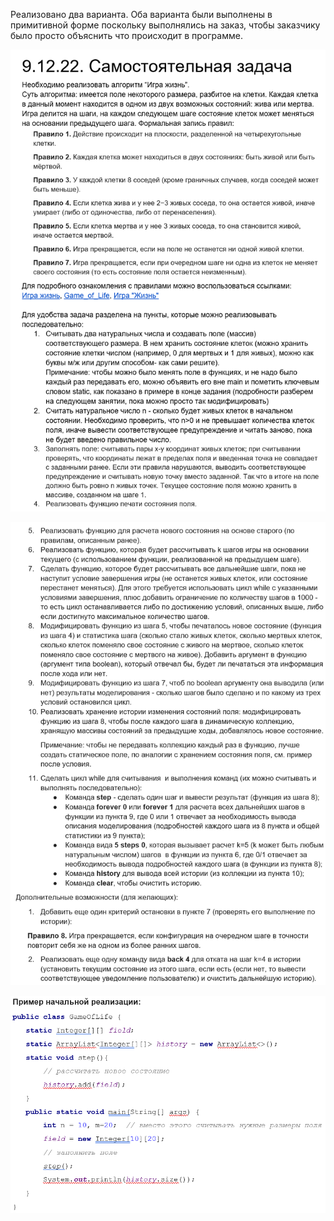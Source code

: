 Реализовано два варианта. Оба варианта были выполнены в примитивной форме поскольку выполнялись на заказ, чтобы заказчику было просто объяснить что происходит в программе.

![image](..//Images//HomeTask171.png)

![image](..//Images//HomeTask172.png)

![image](..//Images//HomeTask173.png)

